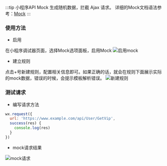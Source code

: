 :::tip 小程序API Mock
生成随机数据，拦截 Ajax 请求。
详细的Mock文档语法参考：[Mock](https://github.com/nuysoft/Mock/wiki)
::: 
### 使用方法
- 启用  

在小程序调试器页面，选择Mock选项面板，启用Mock
![启用mock](/img/mock-1.png)
- 建立规则 

点击+号新建规则，配置相关信息即可。如果正确的话，就会在规则下面展示实际的mock数据，错误的时候，会提示模板解析错误。
![新建规则](/img/mock-2.png)

### 测试请求
- 编写请求方法
```js
wx.request({
  url: 'https://www.example.com/api/User/GetVip',
  success(res) {
    console.log(res)
  }
})
```
- mock请求结果

![mock请求](/img/mock-3.png)
